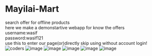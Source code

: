 # Mayilai-Mart<br>
search offer for offline products<br>
here we make a demonstartive webapp for know the offers<br>
username:wasif<br>
password:wasif121<br>
use this to enter our page(or)directly skip using without account login! <br>
![coders](https://user-images.githubusercontent.com/106472678/200168526-f2ca8d23-5562-4c3a-a66d-8bf9087a13e0.png)
![image](https://user-images.githubusercontent.com/106472678/200168872-898ab0de-b153-498a-a98b-ad42f3903b86.png)
![image](https://user-images.githubusercontent.com/106472678/200168657-f61676c1-0b1f-477d-9182-f53e49589a8a.png)
![image](https://user-images.githubusercontent.com/106472678/200168855-064ed973-f0da-4188-a773-e175db1bb6a4.png)
![image](https://user-images.githubusercontent.com/106472678/200168753-1f7f9cbe-ac35-4b6b-b051-4e980f55efa9.png)
![image](https://user-images.githubusercontent.com/106472678/200169034-261b6f7f-58e0-436a-930d-2d93b9148ed0.png)


